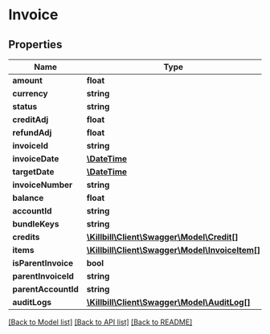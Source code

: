 # Invoice

## Properties
Name | Type | Description | Notes
------------ | ------------- | ------------- | -------------
**amount** | **float** |  | [optional] 
**currency** | **string** |  | [optional] 
**status** | **string** |  | [optional] 
**creditAdj** | **float** |  | [optional] 
**refundAdj** | **float** |  | [optional] 
**invoiceId** | **string** |  | [optional] 
**invoiceDate** | [**\DateTime**](\DateTime.md) |  | [optional] 
**targetDate** | [**\DateTime**](\DateTime.md) |  | [optional] 
**invoiceNumber** | **string** |  | [optional] 
**balance** | **float** |  | [optional] 
**accountId** | **string** |  | [optional] 
**bundleKeys** | **string** |  | [optional] 
**credits** | [**\Killbill\Client\Swagger\Model\Credit[]**](Credit.md) |  | [optional] 
**items** | [**\Killbill\Client\Swagger\Model\InvoiceItem[]**](InvoiceItem.md) |  | [optional] 
**isParentInvoice** | **bool** |  | [optional] 
**parentInvoiceId** | **string** |  | [optional] 
**parentAccountId** | **string** |  | [optional] 
**auditLogs** | [**\Killbill\Client\Swagger\Model\AuditLog[]**](AuditLog.md) |  | [optional] 

[[Back to Model list]](../../README.md#documentation-for-models) [[Back to API list]](../../README.md#documentation-for-api-endpoints) [[Back to README]](../../README.md)

